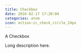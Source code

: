 ```yaml
---
title: Checkbox
date: 2016-02-17 17:20:04
categories: atom
icon: action:ic_check_circle_24px
---
```


A Checkbox
<!-- more -->
Long description here.
